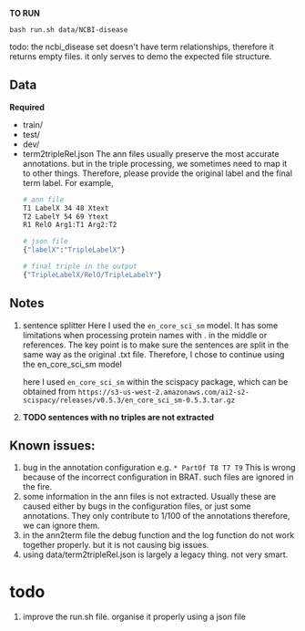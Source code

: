 
**TO RUN**
```
bash run.sh data/NCBI-disease
```

todo: the ncbi_disease set doesn't have term relationships, therefore it returns empty files. it only serves to demo the expected file structure.

## Data
**Required**
- train/
- test/
- dev/
- term2tripleRel.json
	The ann files usually preserve the most accurate annotations. but in the triple processing, we sometimes need to map it to other things. Therefore, please provide the original label and the final term label. 
	For example, 
	```sh
	# ann file
	T1 LabelX 34 48 Xtext
	T2 LabelY 54 69 Ytext
	R1 RelO	Arg1:T1 Arg2:T2

	# json file
	{"labelX":"TripleLabelX"}

	# final triple in the output
	{"TripleLabelX/RelO/TripleLabelY"}
	```

## Notes
1. sentence splitter
	Here I used the `en_core_sci_sm` model. It has some limitations when processing protein names with . in the middle or references.
	The key point is to make sure the sentences are split in the same way as the original .txt file. Therefore, I chose to continue using the en_core_sci_sm model

	here I used `en_core_sci_sm` within the scispacy package, which can be obtained from `https://s3-us-west-2.amazonaws.com/ai2-s2-scispacy/releases/v0.5.3/en_core_sci_sm-0.5.3.tar.gz` 
2. **TODO sentences with no triples are not extracted**

## Known issues:
1. bug in the annotation configuration
	e.g. `* PartOf T8 T7 T9` 
	This is wrong because of the incorrect configuration in BRAT. such files are ignored in the fire.
2. some information in the ann files is not extracted. 
	Usually these are caused either by bugs in the configuration files, or just some annotations. They only contribute to 1/100 of the annotations therefore, we can ignore them.
3. in the ann2term file the debug function and the log function do not work together properly. but it is not causing big issues. 
4. using data/term2tripleRel.json 
	is largely a legacy thing. not very smart.
# todo 
1. improve the run.sh file. organise it properly using a json file
